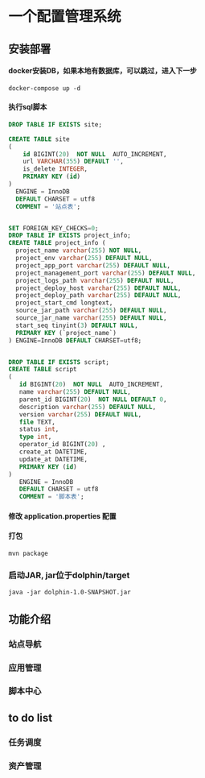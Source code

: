 # 一个配置管理系统

## 安装部署
#### docker安装DB，如果本地有数据库，可以跳过，进入下一步
```shell
docker-compose up -d
```
#### 执行sql脚本

```sql
DROP TABLE IF EXISTS site;

CREATE TABLE site
(
    id BIGINT(20)  NOT NULL  AUTO_INCREMENT,
    url VARCHAR(355) DEFAULT '',
    is_delete INTEGER,
    PRIMARY KEY (id)
)
  ENGINE = InnoDB
  DEFAULT CHARSET = utf8
  COMMENT = '站点表';


SET FOREIGN_KEY_CHECKS=0;
DROP TABLE IF EXISTS project_info;
CREATE TABLE project_info (
  project_name varchar(255) NOT NULL,
  project_env varchar(255) DEFAULT NULL,
  project_app_port varchar(255) DEFAULT NULL,
  project_management_port varchar(255) DEFAULT NULL,
  project_logs_path varchar(255) DEFAULT NULL,
  project_deploy_host varchar(255) DEFAULT NULL,
  project_deploy_path varchar(255) DEFAULT NULL,
  project_start_cmd longtext,
  source_jar_path varchar(255) DEFAULT NULL,
  source_jar_name varchar(255) DEFAULT NULL,
  start_seq tinyint(3) DEFAULT NULL,
  PRIMARY KEY (`project_name`)
) ENGINE=InnoDB DEFAULT CHARSET=utf8;


DROP TABLE IF EXISTS script;
CREATE TABLE script
(
   id BIGINT(20)  NOT NULL  AUTO_INCREMENT,
   name varchar(255) DEFAULT NULL,
   parent_id BIGINT(20)  NOT NULL DEFAULT 0,
   description varchar(255) DEFAULT NULL,
   version varchar(255) DEFAULT NULL,
   file TEXT,
   status int,
   type int,
   operator_id BIGINT(20) ,
   create_at DATETIME,
   update_at DATETIME,
   PRIMARY KEY (id)
)
   ENGINE = InnoDB
   DEFAULT CHARSET = utf8
   COMMENT = '脚本表';
```
#### 修改 application.properties 配置
#### 打包
```shell
mvn package
```
### 启动JAR, jar位于dolphin/target
```shell
java -jar dolphin-1.0-SNAPSHOT.jar
```

## 功能介绍
### 站点导航
### 应用管理
### 脚本中心

## to do list
### 任务调度
### 资产管理

